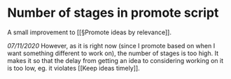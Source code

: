 # Number of stages in promote script
A small improvement to [[§Promote ideas by relevance]].

*07/11/2020*
However, as it is right now (since I promote based on when I want something different to work on), the number of stages is too high. It makes it so that the delay from getting an idea to considering working on it is too low, eg. it violates [[Keep ideas timely]].

<!-- {BearID:0DD42D5E-F635-4C0B-A449-0573554F2656-394-000001033CCAE719} -->
